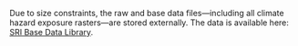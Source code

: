 Due to size constraints, the raw and base data files—including all climate hazard exposure rasters—are stored externally. The data is available here: [SRI Base Data Library](https://olewelo.thegood.cloud/s/Am6THox9cSmaPcG).